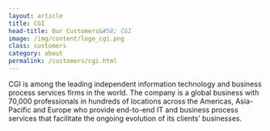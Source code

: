 ```yaml
---
layout: article
title: CGI
head-title: Our Customers&#58; CGI
image: /img/content/logo_cgi.png
class: customers
category: about
permalink: /customers/cgi.html
---
```


CGI is among the leading independent information technology and business process services firms in the world. The company is a global business with 70,000 professionals in hundreds of locations across the Americas, Asia-Pacific and Europe who provide end-to-end IT and business process services that facilitate the ongoing evolution of its clients’ businesses.

